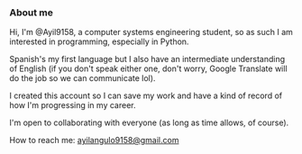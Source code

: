 ### About me
Hi, I'm @Ayil9158, a computer systems engineering student, so as such I am interested in programming, especially in Python.

Spanish's my first language  but I also have an intermediate understanding of English (if you don't speak either one, don't worry, Google Translate will do the job so we can communicate lol).

I created this account so I can save my work and have a kind of record of how I'm progressing in my career.

I'm open to collaborating with everyone (as long as time allows, of course).

How to reach me: ayilangulo9158@gmail.com

<!---
Ayil9158/Ayil9158 is a ✨ special ✨ repository because its `README.md` (this file) appears on your GitHub profile.
You can click the Preview link to take a look at your changes.
--->
